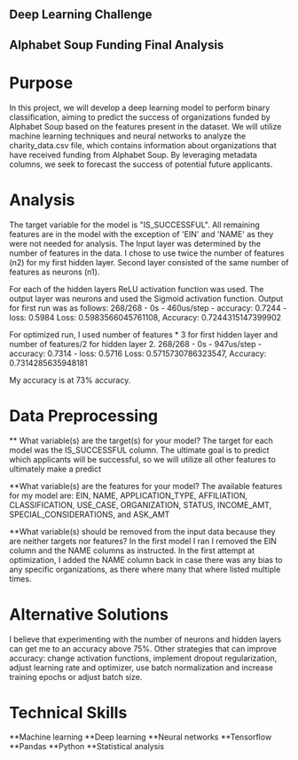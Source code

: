 ## Deep Learning Challenge

## Alphabet Soup Funding Final Analysis

# Purpose
In this project, we will develop a deep learning model to perform binary classification, aiming to predict the success of organizations funded by Alphabet Soup based on the features present in the dataset. We will utilize machine learning techniques and neural networks to analyze the charity_data.csv file, which contains information about organizations that have received funding from Alphabet Soup. By leveraging metadata columns, we seek to forecast the success of potential future applicants.

# Analysis
The target variable for the model is "IS_SUCCESSFUL". All remaining features are in the model with the exception of 'EIN' and 'NAME' as they were not needed for analysis. The Input layer was determined by the number of features in the data. I chose to use twice the number of features (n2) for my first hidden layer. Second layer consisted of the same number of features as neurons (n1).

For each of the hidden layers ReLU activation function was used. The output layer was neurons and used the Sigmoid activation function. Output for first run was as follows:
268/268 - 0s - 460us/step - accuracy: 0.7244 - loss: 0.5984
Loss: 0.5983566045761108, Accuracy: 0.7244315147399902

For optimized run, I used number of features * 3 for first hidden layer and number of features/2 for hidden layer 2.
268/268 - 0s - 947us/step - accuracy: 0.7314 - loss: 0.5716
Loss: 0.5715730786323547, Accuracy: 0.7314285635948181

My accuracy is at 73% accuracy. 


# Data Preprocessing
** What variable(s) are the target(s) for your model?
The target for each model was the IS_SUCCESSFUL column. The ultimate goal is to predict which applicants will be successful, so we will utilize all other features to ultimately make a predict

**What variable(s) are the features for your model?
The available features for my model are: EIN, NAME, APPLICATION_TYPE, AFFILIATION, CLASSIFICATION, USE_CASE, ORGANIZATION, STATUS, INCOME_AMT, SPECIAL_CONSIDERATIONS, and ASK_AMT

**What variable(s) should be removed from the input data because they are neither targets nor features?
In the first model I ran I removed the EIN column and the NAME columns as instructed. In the first attempt at optimization, I added the NAME column back in case there was any bias to any specific organizations, as there where many that where listed multiple times.

# Alternative Solutions
I believe that experimenting with the number of neurons and hidden layers can get me to an accuracy above 75%. Other strategies that can improve accuracy: change activation functions, implement dropout regularization, adjust learning rate and optimizer, use batch normalization and increase training epochs or adjust batch size.

# Technical Skills
**Machine learning
**Deep learning
**Neural networks
**Tensorflow
**Pandas
**Python
**Statistical analysis

